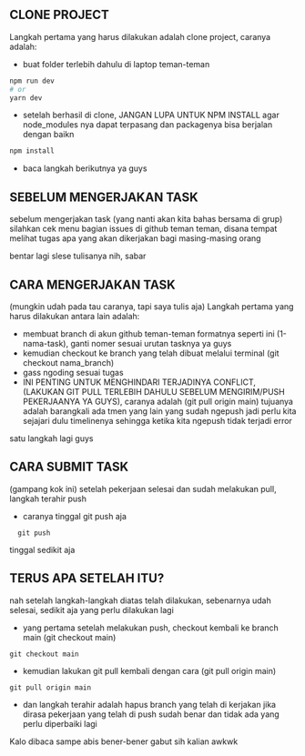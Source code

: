 

## CLONE PROJECT

Langkah pertama yang harus dilakukan adalah clone project, caranya adalah:
<ul>
  <li>buat folder terlebih dahulu di laptop teman-teman</li>
</ul>

```bash
npm run dev
# or
yarn dev
```

<ul>
  <li>setelah berhasil di clone, JANGAN LUPA UNTUK NPM INSTALL agar node_modules nya dapat terpasang dan packagenya bisa berjalan dengan baikn</li>
</ul>

```bash
npm install
```

<ul>
  <li> baca langkah berikutnya ya guys</li>
</ul>

## SEBELUM MENGERJAKAN TASK
sebelum mengerjakan task (yang nanti akan kita bahas bersama di grup)
silahkan cek menu bagian issues di github teman teman, disana tempat melihat tugas apa yang akan dikerjakan bagi masing-masing orang

bentar lagi slese tulisanya nih, sabar

## CARA MENGERJAKAN TASK
(mungkin udah pada tau caranya, tapi saya tulis aja)
Langkah pertama yang harus dilakukan antara lain adalah:

<ul>
  <li>membuat branch di akun github teman-teman formatnya seperti ini (1-nama-task), ganti nomer sesuai urutan tasknya ya guys</li>
  <li>kemudian checkout ke branch yang telah dibuat melalui terminal (git checkout nama_branch)</li>
  <li>gass ngoding sesuai tugas</li>
  <li>INI PENTING UNTUK MENGHINDARI TERJADINYA CONFLICT, (LAKUKAN GIT PULL TERLEBIH DAHULU SEBELUM MENGIRIM/PUSH PEKERJAANYA YA GUYS), caranya adalah (git pull origin main)
	tujuanya adalah barangkali ada tmen yang lain yang sudah ngepush jadi perlu kita sejajari dulu timelinenya sehingga ketika kita ngepush tidak terjadi error</li>
</ul>

satu langkah lagi guys

## CARA SUBMIT TASK
(gampang kok ini)
setelah pekerjaan selesai dan sudah melakukan pull, langkah terahir push

<ul>
  <li>caranya tinggal git push aja</li>
</ul>

```
  git push
```

tinggal sedikit aja

## TERUS APA SETELAH ITU?
nah setelah langkah-langkah diatas telah dilakukan, sebenarnya udah selesai, sedikit aja yang perlu dilakukan lagi

<ul>
  <li>yang pertama setelah melakukan push, checkout kembali ke branch main (git checkout main)</li>
</ul>

```
git checkout main
```

<ul>
  <li>kemudian lakukan git pull kembali dengan cara (git pull origin main)</li>
</ul>

```
git pull origin main
```

<ul>
  <li>dan langkah terahir adalah hapus branch yang telah di kerjakan jika dirasa pekerjaan yang telah di push sudah benar dan tidak ada yang perlu diperbaiki lagi</li>
</ul>

Kalo dibaca sampe abis bener-bener gabut sih kalian awkwk










